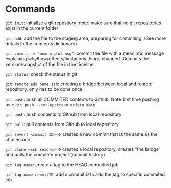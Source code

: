 # Commands

`git init`: initialize a git repository; note: make sure that no git repositories exist in the current folder

`git add`: add the file to the staging area, preparing for commiting. (See more details in the concepts dictionary)

`git commit -m "meaningful msg"`: commit the file with a meaninful message explaining why/how/effects/limitations things changed. Commits the version/snapshot of the file in the timeline 

`git status`: check the status in git 

`git remote add name ssh`: creating a bridge between local and remote repository, only has to be done once

`git push`: push all COMMITED contents to Github. Note first time pushing use: `git push --set-upstream origin main`

`git push`: push contents to Github from local repository

`git pull`: pull contents from Github to local repository 

`git revert <commit ID>` => creates a new commit that is the same as the chosen one

`git clone <ssh remote>` => creates a local repository, creates "the bridge" and pulls the complete project (commit history)

`git tag name`: create a tag to the HEAD committed job

`git tag name commitID`: add a commitID to add the tag to specific commited job
